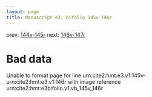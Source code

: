 ```yaml
---
layout: page
title: Manuscript e3, bifolio 145v-146r
---
```


prev: [144v-145r](../144v-145r/) next: [146v-147r](../146v-147r/)

# Bad data

Unable to format page for line urn:cite2:hmt:e3.v1:145v-urn:cite2:hmt:e3.v1:146r with image reference urn:cite2:hmt:e3bifolio.v1:vb_145v_146r
